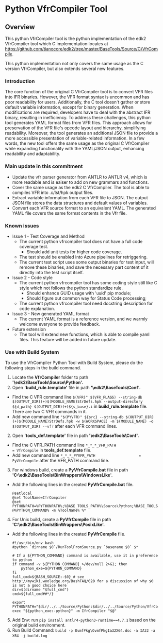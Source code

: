 # Python VfrCompiler Tool
## Overview
This python VfrCompiler tool is the python implementation of the edk2 VfrCompiler tool which C implementation locates at https://github.com/tianocore/edk2/tree/master/BaseTools/Source/C/VfrCompile.

This python implementation not only covers the same usage as the C version VfrCompiler, but also extends several new features.

### Introduction
The core function of the original C VfrCompiler tool is to convert VFR files into IFR binaries. However, the VFR format syntax is uncommon and has poor readability for users. Additionally, the C tool doesn't gather or store default variable information, except for binary generation. When modifications are required, developers have to deal with the abstract IFR binary, resulting in inefficiency. To address these challenges, this python tool generates YAML format files from VFR files. This approach allows for preservation of the VFR file's opcode layout and hierarchy, simplifying readability. Moreover, the tool generates an additional JSON file to provide a more accessible presentation of variable-related information. In a few words, the new tool offers the same usage as the original C VfrCompiler while expanding functionality with the YAML/JSON output, enhancing readability and adaptability.

### Main update in this commitment
- Update the vfr parser generator from ANTLR to ANTLR v4, which is more readable and is eaiser to add on new grammars and functions.
- Cover the same usage as the edk2 C VfrCompiler. The tool is able to compiles VFR into .c/lst/hpk output files.
- Extract variable information from each VFR file to JSON. The output JSON file stores the data structures and default values of variables.
- Convert each VFR source format to an equivalent YAML. The generated YAML file covers the same format contents in the Vfr file.

### Known issues
- Issue 1 - Test Coverage and Method
  - The current python vfrcompiler tool does not have a full code coverage test.
    - Should add unit tests for higher code coverage.
  - The test should be enabled into Azure pipelines for retriggering.
  - The current test script uses some output binaries for test input, will remove these binaries, and save the necessary part content of it directly into the test script itself.
- Issue 2 - Code style
  - The current python vfrcompiler tool has some coding style still like C style which not follows the python standardize rule.
    - Should enhance GUID usage with 'uuid' pip module;
    - Should figure out common way for Status Code processing;
  - The current python vfrcompiler tool need docstring description for code explanation.
- Issue 3 - New generated YAML format
  - The current YAML format is a reference version, and we warmly welcome everyone to provide feedback.
- Future extension
  - The tool will extend new functions, which is able to compile yaml files. This feature will be added in future update.

### Use with Build System
To use the VfrCompiler Python Tool with Build System,  please do the following steps in the build command.
1. Locate the **VfrCompiler** folder to path **'\edk2\BaseTools\Source\Python'.**
1. Open  **'build_rule.template'**  file  in path **'\edk2\BaseTools\Conf\'.**
  - Find the C VFR command line `$(VFR)" $(VFR_FLAGS) --string-db $(OUTPUT_DIR)(+)$(MODULE_NAME)StrDefs.hpk --output-directory ${d_path} $(OUTPUT_DIR)(+)${s_base}.i` in **build_rule.template** file. There are two C VFR commands in it.
  - Add new command line `"$(PYVFR)" ${src} --string-db $(OUTPUT_DIR)(+)$(MODULE_NAME)StrDefs.hpk -w $(WORKSPACE) -m $(MODULE_NAME) -o $(OUTPUT_DIR) --vfr` after each VFR command lines.
2. Open  **'tools_def.template'**  file  in path **'\edk2\BaseTools\Conf\'.**
  - Find the C VFR_PATH command line `*_*_*_VFR_PATH                      = VfrCompile` in **tools_def.template** file.
  - Add new command line `*_*_*_PYVFR_PATH                    = PyVfrCompile` after the VFR_PATH command line.
3. For windows build, create a **PyVfrCompile.bat** file in path **'C:\edk2\BaseTools\BinWrappers\WindowsLike'.**
  - Add the following lines in the created **PyVfrCompile.bat** file.
    ```
    @setlocal
    @set ToolName=IfrCompiler
    @set PYTHONPATH=%PYTHONPATH%;%BASE_TOOLS_PATH%\Source\Python;%BASE_TOOLS_PATH%\Source\Python\VfrCompiler
    @%PYTHON_COMMAND% -m %ToolName% %*
    ```
4. For Unix build, create a **PyVfrCompile** file in path **'C:\edk2\BaseTools\BinWrappers\PosixLike'.**
  - Add the following lines in the created **PyVfrCompile** file.
    ```
    #!/usr/bin/env bash
    #python `dirname $0`/RunToolFromSource.py `basename $0` $*

    # If a ${PYTHON_COMMAND} command is available, use it in preference to python
    if command -v ${PYTHON_COMMAND} >/dev/null 2>&1; then
        python_exe=${PYTHON_COMMAND}
    fi
    full_cmd=${BASH_SOURCE:-$0} # see http://mywiki.wooledge.org/BashFAQ/028 for a discussion of why $0 is not a good choice here
    dir=$(dirname "$full_cmd")
    cmd=${full_cmd##*/}

    export PYTHONPATH="$dir/../../Source/Python:$dir/../../Source/Python/VfrCompiler:$dir/../../Source/Python${PYTHONPATH:+:"$PYTHONPATH"}"
    exec "${python_exe:-python}" -m IfrCompiler "$@"
    ```
5. Add Env: run `pip install antlr4-python3-runtime==4.7.1` based on the original build environment.
6. Run Build Command: `build -p OvmfPkg\OvmfPkgIa32X64.dsc -a IA32 -a X64 -j build.log`
`
